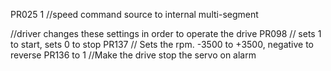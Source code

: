PR025 1 //speed command source to internal multi-segment

//driver changes these settings in order to operate the drive
PR098 // sets 1 to start, sets 0 to stop
PR137 // Sets the rpm. -3500 to +3500, negative to reverse
PR136 to 1 //Make the drive stop the servo on alarm
